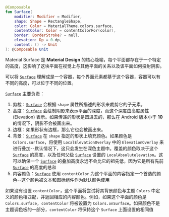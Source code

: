 
``` kotlin
@Composable
fun Surface(
    modifier: Modifier = Modifier,
    shape: Shape = RectangleShape,
    color: Color = MaterialTheme.colors.surface,
    contentColor: Color = contentColorFor(color),
    border: BorderStroke? = null,
    elevation: Dp = 0.dp,
    content: () -> Unit
): @Composable Unit
```


Material Surface 是 **Material Design** 的核心隐喻，每个平面都存在于一个特定的高度，这影响了这块平面在视觉上与其他平面的关系以及该平面如何投射阴影。

可以将 [`Surface`]() 理解成是一个容器，每个界面元素都基于这个容器，容器可以有不同的高度，可以位于不同的位置。

[`Surface`]() 主要负责：

1. 剪裁：[`Surface`]() 会根据 `shape` 属性所描述的形状来裁剪它的子元素。
2. 高度：[`Surface`]() 会绘制阴影来表示平面的深度，而这个深度由高度属性 (Elevation) 表示。如果传递的形状是凹进去的，那么在 Android 版本小于 **10** 的情况下，阴影不会被画出来。
3. 边框：如果形状有边框，那么它也会被画出来。
4. 背景：[`Surface`]() 在 `shape` 指定的形状上填充颜色。如果颜色是 `Colors.surface`，将使用 `LocalElevationOverlay` 中的 `ElevationOverlay` 来进行叠加--默认情况下，这只会发生在深色主题中。覆盖的颜色取决于这个 [`Surface`]() 的高度，以及任何父级 [`Surface`]() 设置的 `LocalAbsolutelevation`。这可以确保一个 [`Surface`]() 的叠加高度永远不会比它的祖先低，因为它是所有先前 [`Surface`]() 的高度的总和
5. 内容颜色：[`Surface`]() 使用 `contentColor` 为这个平面的内容指定一个首选的颜色--这个颜色被文本和图标组件作为默认颜色使用

如果没有设置 `contentColor`，这个平面将尝试将其背景颜色与主题 `Colors` 中定义的颜色相匹配，并返回相应的内容颜色。例如，如果这个平面的颜色是 `Colors.surface`，`contentColor` 将被设置为 `Colors.onSurface`。如果颜色不是主题调色板的一部分，`contentColor` 将保持这个 `Surface` 上面设置的相同值

